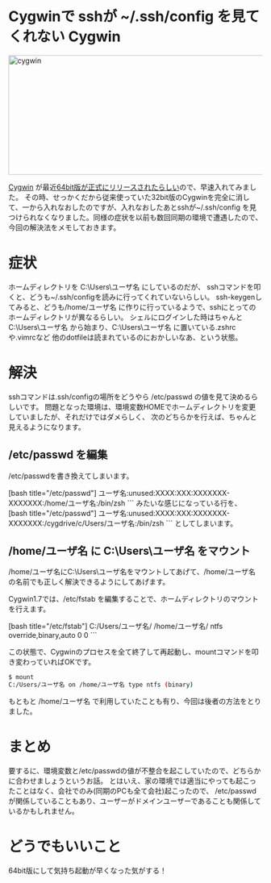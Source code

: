 Cygwinで sshが ~/.ssh/config を見てくれない
Cygwin
=====
<a href="http://manaten.net/wp-content/uploads/2013/08/cygwin.png"><img src="http://manaten.net/wp-content/uploads/2013/08/cygwin.png" alt="cygwin" width="818" height="237" class="aligncenter size-full wp-image-712" /></a>

[Cygwin](http://www.cygwin.com/) が最近[64bit版が正式にリリースされたらしい](http://cygwin.com/ml/cygwin-announce/2013-07/msg00030.html)ので、早速入れてみました。
その時、せっかくだから従来使っていた32bit版のCygwinを完全に消して、一から入れなおしたのですが、入れなおしたあとsshが~/.ssh/config を見つけられなくなりました。同様の症状を以前も数回同期の環境で遭遇したので、今回の解決法をメモしておきます。

<!-- more -->

# 症状
ホームディレクトリを C:\Users\ユーザ名 にしているのだが、
sshコマンドを叩くと、どうも~/.ssh/configを読みに行ってくれていないらしい。
ssh-keygenしてみると、どうも/home/ユーザ名 に作りに行っているようで、sshにとってのホームディレクトリが異なるらしい。
シェルにログインした時はちゃんとC:\Users\ユーザ名 から始まり、C:\Users\ユーザ名 に置いている.zshrcや.vimrcなど
他のdotfileは読まれているのにおかしいなあ、という状態。

# 解決
sshコマンドは.ssh/configの場所をどうやら /etc/passwd の値を見て決めるらしいです。
問題となった環境は、環境変数HOMEでホームディレクトリを変更していましたが、それだけではダメらしく、
次のどちらかを行えば、ちゃんと見えるようになります。

## /etc/passwd を編集
/etc/passwdを書き換えてしまいます。

<div>[bash title="/etc/passwd"]
ユーザ名:unused:XXXX:XXX:XXXXXXX-XXXXXXX:/home/ユーザ名:/bin/zsh
```
みたいな感じになっている行を、
<div>[bash title="/etc/passwd"]
ユーザ名:unused:XXXX:XXX:XXXXXXX-XXXXXXX:/cygdrive/c/Users/ユーザ名:/bin/zsh
```
としてしまいます。

## /home/ユーザ名 に C:\Users\ユーザ名 をマウント
/home/ユーザ名にC:\Users\ユーザ名をマウントしてあげて、/home/ユーザ名 の名前でも正しく解決できるようにしてあげます。

Cygwin1.7では、/etc/fstab を編集することで、ホームディレクトリのマウントを行えます。

<div>[bash title="/etc/fstab"]
C:/Users/ユーザ名/ /home/ユーザ名/ ntfs  override,binary,auto 0 0
```

この状態で、Cygwinのプロセスを全て終了して再起動し、mountコマンドを叩き変わっていればOKです。

```bash
$ mount
C:/Users/ユーザ名 on /home/ユーザ名 type ntfs (binary)
```

もともと /home/ユーザ名 で利用していたことも有り、今回は後者の方法をとりました。

# まとめ
要するに、環境変数と/etc/passwdの値が不整合を起こしていたので、どちらかに合わせましょうというお話。
とはいえ、家の環境では適当にやっても起こったことはなく、会社でのみ(同期のPCも全て会社)起こったので、
/etc/passwdが関係していることもあり、ユーザーがドメインユーザーであることも関係しているかもしれません。

# どうでもいいこと
64bit版にして気持ち起動が早くなった気がする！
